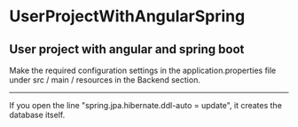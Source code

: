 # UserProjectWithAngularSpring
User project with angular and spring boot
---------------------------------------
Make the required configuration settings in the application.properties file under src / main / resources in the Backend section. 

--------------------------------------------------------------------------------------------------------------------------------

If you open the line "spring.jpa.hibernate.ddl-auto = update", it creates the database itself.


